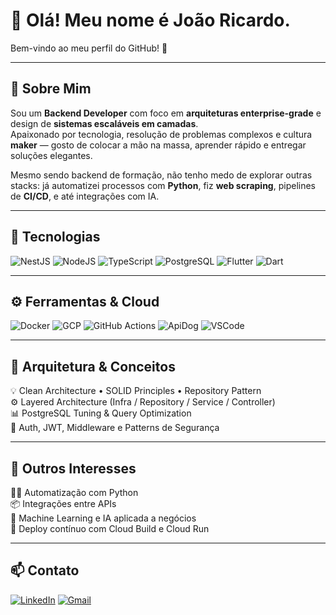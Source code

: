 # 👋 Olá! Meu nome é João Ricardo.

Bem-vindo ao meu perfil do GitHub! 🚀  

---

## 🧠 Sobre Mim
Sou um **Backend Developer** com foco em **arquiteturas enterprise-grade** e design de **sistemas escaláveis em camadas**.  
Apaixonado por tecnologia, resolução de problemas complexos e cultura **maker** — gosto de colocar a mão na massa, aprender rápido e entregar soluções elegantes.  

Mesmo sendo backend de formação, não tenho medo de explorar outras stacks: já automatizei processos com **Python**, fiz **web scraping**, pipelines de **CI/CD**, e até integrações com IA.

---

## 🧩 Tecnologias
![NestJS](https://img.shields.io/badge/NestJS-E0234E?style=for-the-badge&logo=nestjs&logoColor=white)
![NodeJS](https://img.shields.io/badge/Node.js-43853D?style=for-the-badge&logo=node.js&logoColor=white)
![TypeScript](https://img.shields.io/badge/TypeScript-007ACC?style=for-the-badge&logo=typescript&logoColor=white)
![PostgreSQL](https://img.shields.io/badge/PostgreSQL-336791?style=for-the-badge&logo=postgresql&logoColor=white)
![Flutter](https://img.shields.io/badge/Flutter-02569B?style=for-the-badge&logo=flutter&logoColor=white)
![Dart](https://img.shields.io/badge/Dart-0175C2?style=for-the-badge&logo=dart&logoColor=white)

---

## ⚙️ Ferramentas & Cloud
![Docker](https://img.shields.io/badge/Docker-2496ED?style=for-the-badge&logo=docker&logoColor=white)
![GCP](https://img.shields.io/badge/Google_Cloud-4285F4?style=for-the-badge&logo=google-cloud&logoColor=white)
![GitHub Actions](https://img.shields.io/badge/GitHub_Actions-2088FF?style=for-the-badge&logo=github-actions&logoColor=white)
![ApiDog](https://img.shields.io/badge/ApiDog-4B32C3?style=for-the-badge&logoColor=white)
![VSCode](https://img.shields.io/badge/VS_Code-0078D7?style=for-the-badge&logo=visual-studio-code&logoColor=white)

---

## 🧱 Arquitetura & Conceitos
💡 Clean Architecture • SOLID Principles • Repository Pattern  
⚙️ Layered Architecture (Infra / Repository / Service / Controller)  
📊 PostgreSQL Tuning & Query Optimization  
🔐 Auth, JWT, Middleware e Patterns de Segurança  

---

## 🧰 Outros Interesses
🧑‍💻 Automatização com Python  
📦 Integrações entre APIs  
🧠 Machine Learning e IA aplicada a negócios  
🚀 Deploy contínuo com Cloud Build e Cloud Run  

---

## 📫 Contato
[![LinkedIn](https://img.shields.io/badge/LinkedIn-0077B5?style=for-the-badge&logo=linkedin&logoColor=white)](https://linkedin.com/in/seu-linkedin)
[![Gmail](https://img.shields.io/badge/Email-D14836?style=for-the-badge&logo=gmail&logoColor=white)](mailto:seuemail@exemplo.com)

